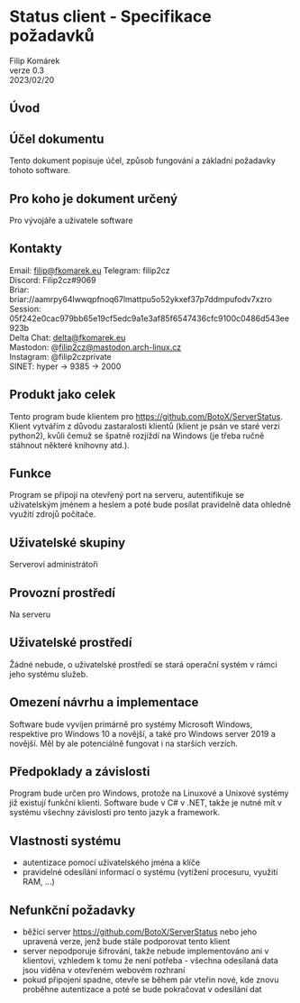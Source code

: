 # Status client - Specifikace požadavků
Filip Komárek  
verze 0.3  
2023/02/20

## Úvod

## Účel dokumentu
Tento dokument popisuje účel, způsob fungování a základní požadavky tohoto software.

## Pro koho je dokument určený
Pro vývojáře a uživatele software

## Kontakty
Email: filip@fkomarek.eu 
Telegram: filip2cz   
Discord: Filip2cz#9069  
Briar: briar://aamrpy64lwwqpfnoq67lmattpu5o52ykxef37p7ddmpufodv7xzro  
Session: 05f242e0cac979bb65e19cf5edc9a1e3af85f6547436cfc9100c0486d543ee923b  
Delta Chat: delta@fkomarek.eu  
Mastodon: @filip2cz@mastodon.arch-linux.cz  
Instagram: @filip2czprivate  
SINET: hyper -> 9385 -> 2000

## Produkt jako celek
Tento program bude klientem pro https://github.com/BotoX/ServerStatus. Klient vytvářím z důvodu zastaralosti klientů (klient je psán ve staré verzi python2), kvůli čemuž se špatně rozjíždí na Windows (je třeba ručně stáhnout některé knihovny atd.).

## Funkce
Program se připojí na otevřený port na serveru, autentifikuje se uživatelským jménem a heslem a poté bude posílat pravidelně data ohledně využití zdrojů počítače.

## Uživatelské skupiny
Serveroví administrátoři

## Provozní prostředí
Na serveru

## Uživatelské prostředí
Žádné nebude, o uživatelské prostředí se stará operační systém v rámci jeho systému služeb.

## Omezení návrhu a implementace
Software bude vyvíjen primárně pro systémy Microsoft Windows, respektive pro Windows 10 a novější, a také pro Windows server 2019 a novější. Měl by ale potenciálně fungovat i na starších verzích.

## Předpoklady a závislosti
Program bude určen pro Windows, protože na Linuxové a Unixové systémy již existují funkční klienti. Software bude v C# v .NET, takže je nutné mít v systému všechny závislosti pro tento jazyk a framework.

## Vlastnosti systému
- autentizace pomocí uživatelského jména a klíče
- pravidelné odesílání informací o systému (vytížení procesuru, využití RAM, ...)

## Nefunkční požadavky
- běžící server https://github.com/BotoX/ServerStatus nebo jeho upravená verze, jenž bude stále podporovat tento klient
- server nepodporuje šifrování, takže nebude implementováno ani v klientovi, vzhledem k tomu že není potřeba - všechna odesílaná data jsou viděna v otevřeném webovém rozhraní
- pokud připojení spadne, otevře se během pár vteřin nové, kde znovu proběhne autentizace a poté se bude pokračovat v odesílání dat
